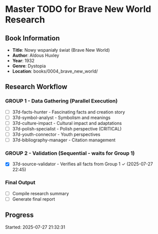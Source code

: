 # Master TODO for Brave New World Research

## Book Information
- **Title**: Nowy wspaniały świat (Brave New World)
- **Author**: Aldous Huxley
- **Year**: 1932
- **Genre**: Dystopia
- **Location**: books/0004_brave_new_world/

## Research Workflow

### GROUP 1 - Data Gathering (Parallel Execution)
- [ ] 37d-facts-hunter - Fascinating facts and creation story
- [ ] 37d-symbol-analyst - Symbolism and meanings
- [ ] 37d-culture-impact - Cultural impact and adaptations
- [ ] 37d-polish-specialist - Polish perspective (CRITICAL)
- [ ] 37d-youth-connector - Youth perspectives
- [ ] 37d-bibliography-manager - Citation management

### GROUP 2 - Validation (Sequential - waits for Group 1)
- [x] 37d-source-validator - Verifies all facts from Group 1 ✓ (2025-07-27 22:45)

### Final Output
- [ ] Compile research summary
- [ ] Generate final report

## Progress
Started: 2025-07-27 21:32:31
